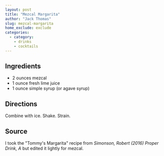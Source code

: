 ```yaml
---
layout: post
title: "Mezcal Margarita"
author: "Jack Thomas"
slug: mezcal-margarita
home_exclude: exclude
categories:
  - category:
    - drinks
    - cocktails
---
```


## Ingredients

- 2 ounces mezcal
- 1 ounce fresh lime juice
- 1 ounce simple syrup (or agave syrup)

## Directions

Combine with ice. Shake. Strain.

## Source

I took the "Tommy's Margarita" recipe from *Simonson, Robert (2016) Proper Drink, A* but edited it lightly for mezcal.
